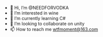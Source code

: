 - 👋 Hi, I’m @NEEDFORVODKA
- 👀 I’m interested in wine
- 🌱 I’m currently learning C#
- 💞️ I’m looking to collaborate on unity
- 📫 How to reach me wtfmoment@163.com

<!---
NEEDFORVODKA/NEEDFORVODKA is a ✨ special ✨ repository because its `README.md` (this file) appears on your GitHub profile.
You can click the Preview link to take a look at your changes.
--->
